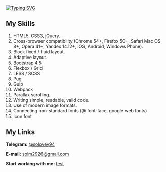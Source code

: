 [![Typing SVG](https://readme-typing-svg.herokuapp.com?color=32F76D&height=30&lines=Hi+%F0%9F%91%8B%2C+I'm+Maksym+and+I'm+a+Front-end+Developer)](https://git.io/typing-svg)
<h2 align="left">My Skills</h5>

1. HTML5, CSS3, jQuery.
2. Cross-browser compatibility (Chrome 54+, Firefox 50+, Safari Mac OS 8+, Opera 41+, Yandex 14.12+, iOS, Android, Windows Phone).
3. Block fixed / fluid layout.
4. Adaptive layout.
5. Bootstrap 4.5
6. Flexbox / Grid
7. LESS / SCSS
8. Pug
9. Gulp
10. Webpack
11. Parallax scrolling.
12. Writing simple, readable, valid code.
13. Use of modern image formats.
14. Connecting non-standard fonts (@ font-face, google web fonts)
15. Icon font

<h2 align="left">My Links</h5>
<p><b>Telegram:</b> <a href="https://t.me/solovey94">@solovey94</a></p>
<p><b>E-mail:</b> <a href="mailto:solm2926@gmail.com">solm2926@gmail.com</a></p>
<p><b>Start working with me:</b> <a href="weblancer.net">test</a></p>

